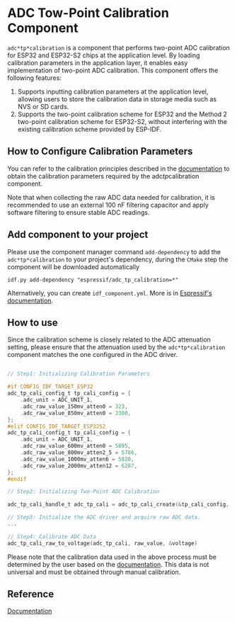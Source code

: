 # ADC Tow-Point Calibration Component

``adc*tp*calibration`` is a component that performs two-point ADC calibration for ESP32 and ESP32-S2 chips at the application level. By loading calibration parameters in the application layer, it enables easy implementation of two-point ADC calibration. This component offers the following features:

1. Supports inputting calibration parameters at the application level, allowing users to store the calibration data in storage media such as NVS or SD cards.
2. Supports the two-point calibration scheme for ESP32 and the Method 2 two-point calibration scheme for ESP32-S2, without interfering with the existing calibration scheme provided by ESP-IDF.

## How to Configure Calibration Parameters

You can refer to the calibration principles described in the [documentation](https://docs.espressif.com/projects/esp-iot-solution/en/latest/others/adc*tp*calibration.html) to obtain the calibration parameters required by the adc*tp*calibration component.

Note that when collecting the raw ADC data needed for calibration, it is recommended to use an external 100 nF filtering capacitor and apply software filtering to ensure stable ADC readings.

## Add component to your project

Please use the component manager command `add-dependency` to add the `adc*tp*calibration` to your project's dependency, during the `CMake` step the component will be downloaded automatically

```
idf.py add-dependency "espressif/adc_tp_calibration=*"
```

Alternatively, you can create `idf_component.yml`. More is in [Espressif's documentation](https://docs.espressif.com/projects/esp-idf/en/latest/esp32/api-guides/tools/idf-component-manager.html).

## How to use

Since the calibration scheme is closely related to the ADC attenuation setting, please ensure that the attenuation used by the ``adc*tp*calibration`` component matches the one configured in the ADC driver.

```c

// Step1: Initializing Calibration Parameters

#if CONFIG_IDF_TARGET_ESP32
adc_tp_cali_config_t tp_cali_config = {
    .adc_unit = ADC_UNIT_1,
    .adc_raw_value_150mv_atten0 = 323,
    .adc_raw_value_850mv_atten0 = 3300,
};
#elif CONFIG_IDF_TARGET_ESP32S2
adc_tp_cali_config_t tp_cali_config = {
    .adc_unit = ADC_UNIT_1,
    .adc_raw_value_600mv_atten0 = 5895,
    .adc_raw_value_800mv_atten2_5 = 5786,
    .adc_raw_value_1000mv_atten6 = 5820,
    .adc_raw_value_2000mv_atten12 = 6287,
};
#endif

// Step2: Initializing Two-Point ADC Calibration

adc_tp_cali_handle_t adc_tp_cali = adc_tp_cali_create(&tp_cali_config, ADC_ATTEN_DB_0);

// Step3: Initialize the ADC driver and acquire raw ADC data.
...

// Step4: Calibrate ADC Data
adc_tp_cali_raw_to_voltage(adc_tp_cali, raw_value, &voltage)
```

Please note that the calibration data used in the above process must be determined by the user based on the [documentation](https://docs.espressif.com/projects/esp-iot-solution/en/latest/others/adc*tp*calibration.html). This data is not universal and must be obtained through manual calibration.

## Reference

[Documentation](https://docs.espressif.com/projects/esp-iot-solution/en/latest/others/adc*tp*calibration.html)
